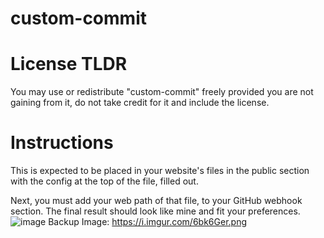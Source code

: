 # custom-commit

# License TLDR
You may use or redistribute "custom-commit" freely provided you are not gaining from it, do not take credit for it and include the license.

# Instructions
This is expected to be placed in your website's files in the public section with the config at the top of the file, filled out.

Next, you must add your web path of that file, to your GitHub webhook section. The final result should look like mine and fit your preferences.
![image](https://github.com/user-attachments/assets/0c7b8092-55cc-4800-abd7-e0793396b95e)
Backup Image: https://i.imgur.com/6bk6Ger.png
